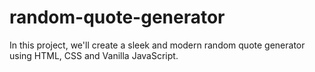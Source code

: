 # random-quote-generator
In this project, we'll create a sleek and modern random quote generator using HTML, CSS and Vanilla JavaScript.
